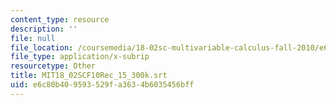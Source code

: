 ```yaml
---
content_type: resource
description: ''
file: null
file_location: /coursemedia/18-02sc-multivariable-calculus-fall-2010/e6c80b409593529fa3634b6035456bff_MIT18_02SCF10Rec_15_300k.vtt
file_type: application/x-subrip
resourcetype: Other
title: MIT18_02SCF10Rec_15_300k.srt
uid: e6c80b40-9593-529f-a363-4b6035456bff
---
```


